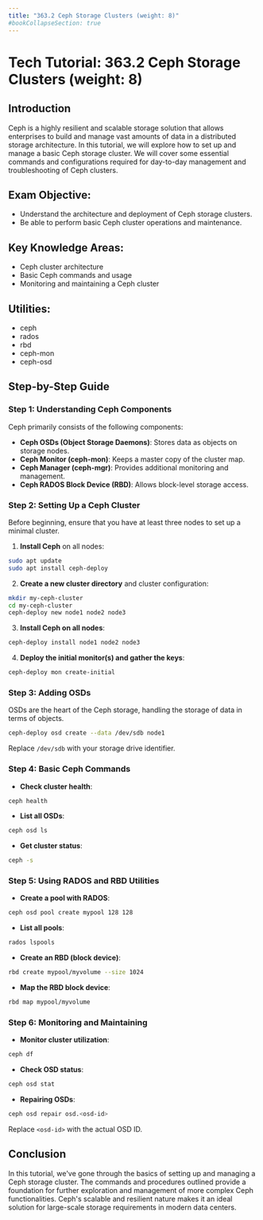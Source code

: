 ```yaml
---
title: "363.2 Ceph Storage Clusters (weight: 8)"
#bookCollapseSection: true
---
```


# Tech Tutorial: 363.2 Ceph Storage Clusters (weight: 8)

## Introduction

Ceph is a highly resilient and scalable storage solution that allows enterprises to build and manage vast amounts of data in a distributed storage architecture. In this tutorial, we will explore how to set up and manage a basic Ceph storage cluster. We will cover some essential commands and configurations required for day-to-day management and troubleshooting of Ceph clusters.

## Exam Objective:

- Understand the architecture and deployment of Ceph storage clusters.
- Be able to perform basic Ceph cluster operations and maintenance.

## Key Knowledge Areas:

- Ceph cluster architecture
- Basic Ceph commands and usage
- Monitoring and maintaining a Ceph cluster

## Utilities:

- ceph
- rados
- rbd
- ceph-mon
- ceph-osd

## Step-by-Step Guide

### Step 1: Understanding Ceph Components

Ceph primarily consists of the following components:

- **Ceph OSDs (Object Storage Daemons)**: Stores data as objects on storage nodes.
- **Ceph Monitor (ceph-mon)**: Keeps a master copy of the cluster map.
- **Ceph Manager (ceph-mgr)**: Provides additional monitoring and management.
- **Ceph RADOS Block Device (RBD)**: Allows block-level storage access.

### Step 2: Setting Up a Ceph Cluster

Before beginning, ensure that you have at least three nodes to set up a minimal cluster.

1. **Install Ceph** on all nodes:

```bash
sudo apt update
sudo apt install ceph-deploy
```

2. **Create a new cluster directory** and cluster configuration:

```bash
mkdir my-ceph-cluster
cd my-ceph-cluster
ceph-deploy new node1 node2 node3
```

3. **Install Ceph on all nodes**:

```bash
ceph-deploy install node1 node2 node3
```

4. **Deploy the initial monitor(s) and gather the keys**:

```bash
ceph-deploy mon create-initial
```

### Step 3: Adding OSDs

OSDs are the heart of the Ceph storage, handling the storage of data in terms of objects.

```bash
ceph-deploy osd create --data /dev/sdb node1
```

Replace `/dev/sdb` with your storage drive identifier.

### Step 4: Basic Ceph Commands

- **Check cluster health**:

```bash
ceph health
```

- **List all OSDs**:

```bash
ceph osd ls
```

- **Get cluster status**:

```bash
ceph -s
```

### Step 5: Using RADOS and RBD Utilities

- **Create a pool with RADOS**:

```bash
ceph osd pool create mypool 128 128
```

- **List all pools**:

```bash
rados lspools
```

- **Create an RBD (block device)**:

```bash
rbd create mypool/myvolume --size 1024
```

- **Map the RBD block device**:

```bash
rbd map mypool/myvolume
```

### Step 6: Monitoring and Maintaining

- **Monitor cluster utilization**:

```bash
ceph df
```

- **Check OSD status**:

```bash
ceph osd stat
```

- **Repairing OSDs**:

```bash
ceph osd repair osd.<osd-id>
```

Replace `<osd-id>` with the actual OSD ID.

## Conclusion

In this tutorial, we've gone through the basics of setting up and managing a Ceph storage cluster. The commands and procedures outlined provide a foundation for further exploration and management of more complex Ceph functionalities. Ceph's scalable and resilient nature makes it an ideal solution for large-scale storage requirements in modern data centers.